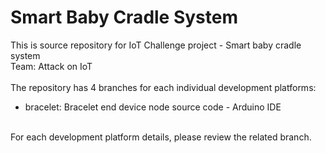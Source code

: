 # Smart Baby Cradle System
This is source repository for IoT Challenge project - Smart baby cradle system <br>
Team: Attack on IoT <br>
<br>
The repository has 4 branches for each individual development platforms:
- bracelet: Bracelet end device node source code - Arduino IDE
<br>
For each development platform details, please review the related branch.
